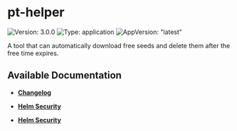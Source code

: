 # pt-helper

![Version: 3.0.0](https://img.shields.io/badge/Version-3.0.0-informational?style=flat-square) ![Type: application](https://img.shields.io/badge/Type-application-informational?style=flat-square) ![AppVersion: "latest"](https://img.shields.io/badge/AppVersion-"latest"-informational?style=flat-square)

A tool that can automatically download free seeds and delete them after the free time expires.

## Available Documentation

- [**Changelog**](CHANGELOG)

- [**Helm Security**](container-security)

- [**Helm Security**](helm-security)

